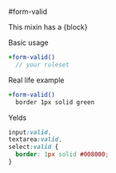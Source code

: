 #form-valid

This mixin has a {block}

Basic usage
```sass
+form-valid()
  // your ruleset
```

Real life example
```sass
+form-valid()
  border 1px solid green
```

Yelds
```css
input:valid,
textarea:valid,
select:valid {
  border: 1px solid #008000;
}
```